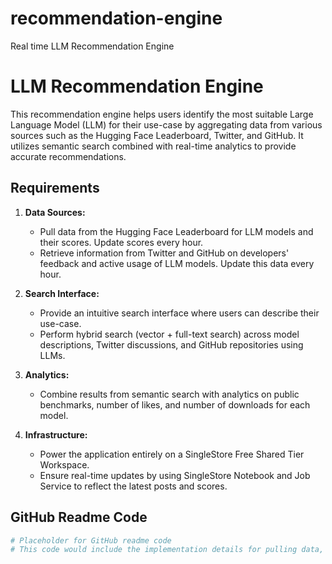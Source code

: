 # recommendation-engine
Real time LLM Recommendation Engine  

# LLM Recommendation Engine

This recommendation engine helps users identify the most suitable Large Language Model (LLM) for their use-case by aggregating data from various sources such as the Hugging Face Leaderboard, Twitter, and GitHub. It utilizes semantic search combined with real-time analytics to provide accurate recommendations.

## Requirements

1. **Data Sources:**
   - Pull data from the Hugging Face Leaderboard for LLM models and their scores. Update scores every hour.
   - Retrieve information from Twitter and GitHub on developers' feedback and active usage of LLM models. Update this data every hour.

2. **Search Interface:**
   - Provide an intuitive search interface where users can describe their use-case.
   - Perform hybrid search (vector + full-text search) across model descriptions, Twitter discussions, and GitHub repositories using LLMs.

3. **Analytics:**
   - Combine results from semantic search with analytics on public benchmarks, number of likes, and number of downloads for each model.

4. **Infrastructure:**
   - Power the application entirely on a SingleStore Free Shared Tier Workspace.
   - Ensure real-time updates by using SingleStore Notebook and Job Service to reflect the latest posts and scores.

## GitHub Readme Code

```python
# Placeholder for GitHub readme code
# This code would include the implementation details for pulling data, conducting semantic search, and displaying recommendations.
